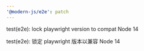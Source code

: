 ```yaml
---
'@modern-js/e2e': patch
---
```


test(e2e): lock playwright version to compat Node 14

test(e2e): 锁定 playwright 版本以兼容 Node 14
